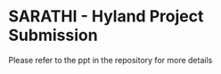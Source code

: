 # SARATHI - Hyland Project Submission

Please refer to the ppt in the repository for more details


